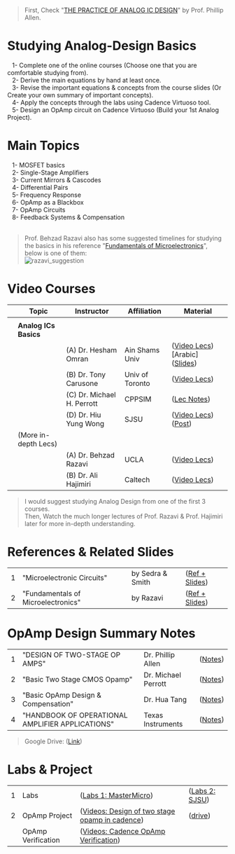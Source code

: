 > First, Check "[THE PRACTICE OF ANALOG IC DESIGN](https://drive.google.com/file/d/0B-sYTk-Q69hJTDRzTC1qZjFtSm8/view?usp=sharing&resourcekey=0-LBO4LOGI8kuvC2Yxie0LOA)" by Prof. Phillip Allen.
# Studying Analog-Design Basics
&ensp; 1- Complete one of the online courses (Choose one that you are comfortable studying from).</br>
&ensp; 2- Derive the main equations by hand at least once.</br>
&ensp; 3- Revise the important equations & concepts from the course slides (Or Create your own summary of important concepts).</br>
&ensp; 4- Apply the concepts through the labs using Cadence Virtuoso tool.</br>
&ensp; 5- Design an OpAmp circuit on Cadence Virtuoso (Build your 1st Analog Project).</br>

# Main Topics
&ensp; 1- MOSFET basics </br>
&ensp; 2- Single-Stage Amplifiers </br>
&ensp; 3- Current Mirrors & Cascodes </br>
&ensp; 4- Differential Pairs </br>
&ensp; 5- Frequency Response </br>
&ensp; 6- OpAmp as a Blackbox </br>
&ensp; 7- OpAmp Circuits </br>
&ensp; 8- Feedback Systems & Compensation </br>
</br>
> Prof. Behzad Razavi also has some suggested timelines for studying the basics in his reference "[Fundamentals of Microelectronics](https://drive.google.com/file/d/0B-sYTk-Q69hJM1J0bnJnSHFnV0E/view?usp=share_link&resourcekey=0-c0S7IscnRczcy0-cScpw2A)", </br> below is one of them:</br>
![razavi_suggestion](https://user-images.githubusercontent.com/27668656/226144998-17048cb5-fe2c-41a3-a1f3-320efbb43f04.png)

# Video Courses
| | Topic | Instructor | Affiliation | Material |
|---:|---|---|---|---|
|    |   |   |   |   |
| |**Analog ICs Basics**|  |  |  |
| | |(A) Dr. Hesham Omran        | Ain Shams Univ  |([Video Lecs](https://www.master-micro.com/professional-courses/analog-ic-design))[Arabic] ([Slides](https://drive.google.com/drive/folders/1OWcbg8f48_ilr8jptdFEA3nbNeQyD0Hi))|
| | |(B) Dr. Tony Carusone       | Univ of Toronto | ([Video Lecs](https://www.youtube.com/playlist?list=PLUJOuapA83-QlWbnMJvoyQucGaBlpBF0F))|
| | |(C) Dr. Michael H. Perrott  | CPPSIM          | ([Lec Notes](https://cppsim.com/CircuitLectures/))|
| | |(D) Dr. Hiu Yung Wong       | SJSU            | ([Video Lecs](https://www.youtube.com/playlist?list=PLnK6MrIqGXsLL_IYksrx2ErnCucYRqXjF)) ([Post](https://www.linkedin.com/feed/update/urn:li:activity:7047438085277569024/))|
| |(More in-depth Lecs)|  |  |  |
| | |(A) Dr. Behzad Razavi       | UCLA            |([Video Lecs](https://youtube.com/playlist?list=PLyYrySVqmyVPzvVlPW-TTzHhNWg1J_0LU))|
| | |(B) Dr. Ali Hajimiri        | Caltech         |([Video Lecs](https://youtube.com/playlist?list=PLc7Gz02Znph-c2-ssFpRrzYwbzplXfXUT))|
> I would suggest studying Analog Design from one of the first 3 courses. </br>
  Then, Watch the much longer lectures of Prof. Razavi & Prof. Hajimiri later for more in-depth understanding.

# References & Related Slides
|||||
|---:|---|---|---|
| 1|"Microelectronic Circuits"         |by Sedra & Smith   | ([Ref + Slides](https://drive.google.com/drive/folders/0B-sYTk-Q69hJNm9KcEt1X1ZibjQ?resourcekey=0-b4S6wGCVicRM07cDVEP-hw&usp=share_link))|
| 2|"Fundamentals of Microelectronics" |by Razavi          | ([Ref + Slides](https://drive.google.com/drive/folders/0B-sYTk-Q69hJb3FCZFY3Y0I1U0E?resourcekey=0-Moxu6Zv_P8ndIVCjvre0EQ&usp=share_link))|

# OpAmp Design Summary Notes
|||||
|---:|---|---|---|
| 1|"DESIGN OF TWO-STAGE OP AMPS"| Dr. Phillip Allen   | ([Notes](https://aicdesign.org/wp-content/uploads/2018/08/lecture23-160311.pdf))|
| 2|"Basic Two Stage CMOS Opamp" | Dr. Michael Perrott | ([Notes](https://www.cppsim.com/CircuitLectures/Lecture17.pdf))|
| 3|"Basic OpAmp Design & Compensation" | Dr. Hua Tang | ([Notes](https://www.d.umn.edu/~htang/ECE5211_doc_files/ECE5211_files/Chapter6_part1.pdf))|
| 4|"HANDBOOK OF OPERATIONAL AMPLIFIER APPLICATIONS"| Texas Instruments | ([Notes](https://www.ti.com/lit/an/sboa092b/sboa092b.pdf?ts=1679229361503))|
> Google Drive: ([Link](https://drive.google.com/drive/folders/1ZEQy3DRNkUcqRgiphwvJWkDWMY95FWq5?usp=sharing)) 

# Labs & Project
|||||
|---:|---|---|---|
| 1|Labs          |([Labs 1: MasterMicro](https://drive.google.com/drive/folders/1bVQrHuBM_Zyx9GM0jdYwGqFmFIBjb9Fk))                         |([Labs 2: SJSU](https://drive.google.com/drive/folders/1A4ULiHTrCDisAsUjpNhbsXqIM3358t2o?usp=share_link)) |
| 2|OpAmp Project |([Videos: Design of two stage opamp in cadence](https://www.youtube.com/playlist?list=PLK2eyR1C9gjoBp61ZDvz6Zdd_6Hu7vZTz))| ([drive](https://drive.google.com/drive/folders/0B-sYTk-Q69hJRmdRSk8xTzNNRms?resourcekey=0-dZcX34CkRp2pDYntYtfhFQ&usp=share_link))|
|  |OpAmp Verification |([Videos: Cadence OpAmp Verification](https://youtube.com/playlist?list=PLNc4_VomSgRGJtpa66HTBfYsnqr6opFd7))         | |


